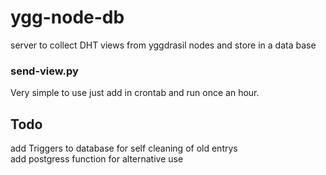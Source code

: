 # ygg-node-db
server to collect DHT views from yggdrasil nodes and store in a data base


### send-view.py

Very simple to use just add in crontab and run once an hour.  


## Todo

add Triggers to database for self cleaning of old entrys  
add postgress function for alternative use  

